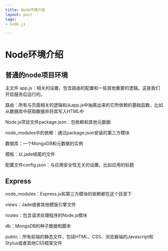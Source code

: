 ```yaml
---
title: Node环境介绍
layout: post
tags:
- node.js

---
```




# Node环境介绍

## 普通的node项目环境

主文件 app.js：相关的设置，包含路由的配置和一些其他重要的逻辑。这是我们开启服务后运行的。

路由：所有与页面相关的逻辑和从app.js中抽离出来的它所依赖的基础函数，比如从数据库中获取数据并将其写入HTML中

Node.js项目文件package.json：包依赖和其他元数据

node_modules中的依赖：通过package.json安装的第三方模块

数据库：一个MongoDB和元数据的实例

模板：以.jade结尾的文件

配置文件config.json：与应用安全性无关的设置，比如应用的标题



## Express

node_modules：Express.js和第三方模块的依赖都在这个目录下

views：Jade或者其他模版引擎文件

routes：包含请求处理程序的Node.js模块

db：MongoDB的种子数据和脚本

public：所有前端的静态文件，包括HTML、CSS、浏览器端的Javascript和Stylus或者其他CSS框架文件